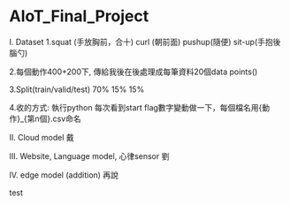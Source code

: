# AIoT_Final_Project

I. Dataset
  1.squat (手放胸前，合十) curl  (朝前面) pushup(隨便) sit-up(手抱後腦勺)
  
  2.每個動作400+200下, 傳給我後在後處理成每筆資料20個data points()
  
  3.Split(train/valid/test) 70% 15% 15% 
  
  4.收的方式: 執行python 每次看到start flag數字變動做一下，每個檔名用{動作}_{第n個}.csv命名

II. Cloud model 
戴 

III. Website, Language model, 心律sensor
劉 

IV. edge model (addition)
再說  

test
